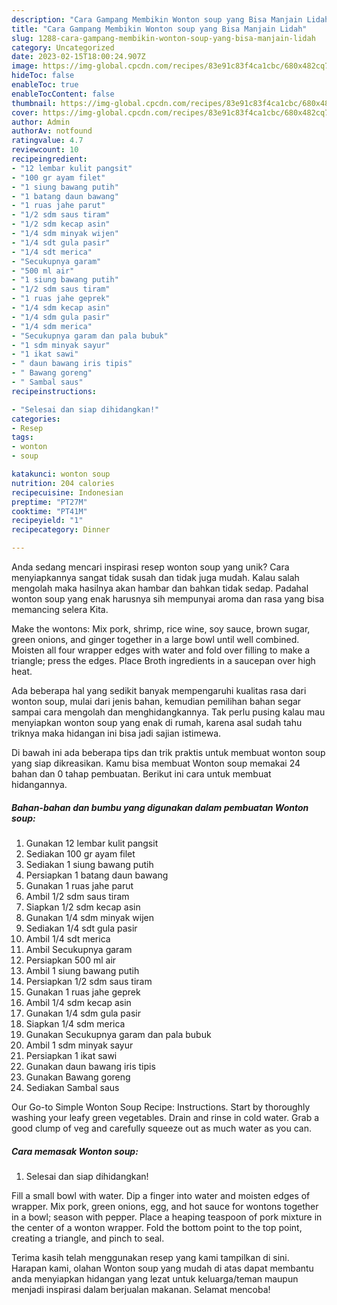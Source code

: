 ```yaml
---
description: "Cara Gampang Membikin Wonton soup yang Bisa Manjain Lidah"
title: "Cara Gampang Membikin Wonton soup yang Bisa Manjain Lidah"
slug: 1288-cara-gampang-membikin-wonton-soup-yang-bisa-manjain-lidah
category: Uncategorized
date: 2023-02-15T18:00:24.907Z
image: https://img-global.cpcdn.com/recipes/83e91c83f4ca1cbc/680x482cq70/wonton-soup-foto-resep-utama.jpg
hideToc: false
enableToc: true
enableTocContent: false
thumbnail: https://img-global.cpcdn.com/recipes/83e91c83f4ca1cbc/680x482cq70/wonton-soup-foto-resep-utama.jpg
cover: https://img-global.cpcdn.com/recipes/83e91c83f4ca1cbc/680x482cq70/wonton-soup-foto-resep-utama.jpg
author: Admin
authorAv: notfound
ratingvalue: 4.7
reviewcount: 10
recipeingredient:
- "12 lembar kulit pangsit"
- "100 gr ayam filet"
- "1 siung bawang putih"
- "1 batang daun bawang"
- "1 ruas jahe parut"
- "1/2 sdm saus tiram"
- "1/2 sdm kecap asin"
- "1/4 sdm minyak wijen"
- "1/4 sdt gula pasir"
- "1/4 sdt merica"
- "Secukupnya garam"
- "500 ml air"
- "1 siung bawang putih"
- "1/2 sdm saus tiram"
- "1 ruas jahe geprek"
- "1/4 sdm kecap asin"
- "1/4 sdm gula pasir"
- "1/4 sdm merica"
- "Secukupnya garam dan pala bubuk"
- "1 sdm minyak sayur"
- "1 ikat sawi"
- " daun bawang iris tipis"
- " Bawang goreng"
- " Sambal saus"
recipeinstructions:

- "Selesai dan siap dihidangkan!"
categories:
- Resep
tags:
- wonton
- soup

katakunci: wonton soup 
nutrition: 204 calories
recipecuisine: Indonesian
preptime: "PT27M"
cooktime: "PT41M"
recipeyield: "1"
recipecategory: Dinner

---
```





Anda sedang mencari inspirasi resep wonton soup yang unik? Cara menyiapkannya sangat tidak susah dan tidak juga mudah. Kalau salah mengolah maka hasilnya akan hambar dan bahkan tidak sedap. Padahal wonton soup yang enak harusnya sih mempunyai aroma dan rasa yang bisa memancing selera Kita.





Make the wontons: Mix pork, shrimp, rice wine, soy sauce, brown sugar, green onions, and ginger together in a large bowl until well combined. Moisten all four wrapper edges with water and fold over filling to make a triangle; press the edges. Place Broth ingredients in a saucepan over high heat.

Ada beberapa hal yang sedikit banyak mempengaruhi kualitas rasa dari wonton soup, mulai dari jenis bahan, kemudian pemilihan bahan segar sampai cara mengolah dan menghidangkannya. Tak perlu pusing kalau mau menyiapkan wonton soup yang enak di rumah, karena asal sudah tahu triknya maka hidangan ini bisa jadi sajian istimewa.






Di bawah ini ada beberapa tips dan trik praktis untuk membuat wonton soup yang siap dikreasikan. Kamu bisa membuat Wonton soup memakai 24 bahan dan 0 tahap pembuatan. Berikut ini cara untuk membuat hidangannya.

<!--inarticleads1-->

##### Bahan-bahan dan bumbu yang digunakan dalam pembuatan Wonton soup:

1. Gunakan 12 lembar kulit pangsit
1. Sediakan 100 gr ayam filet
1. Sediakan 1 siung bawang putih
1. Persiapkan 1 batang daun bawang
1. Gunakan 1 ruas jahe parut
1. Ambil 1/2 sdm saus tiram
1. Siapkan 1/2 sdm kecap asin
1. Gunakan 1/4 sdm minyak wijen
1. Sediakan 1/4 sdt gula pasir
1. Ambil 1/4 sdt merica
1. Ambil Secukupnya garam
1. Persiapkan 500 ml air
1. Ambil 1 siung bawang putih
1. Persiapkan 1/2 sdm saus tiram
1. Gunakan 1 ruas jahe geprek
1. Ambil 1/4 sdm kecap asin
1. Gunakan 1/4 sdm gula pasir
1. Siapkan 1/4 sdm merica
1. Gunakan Secukupnya garam dan pala bubuk
1. Ambil 1 sdm minyak sayur
1. Persiapkan 1 ikat sawi
1. Gunakan  daun bawang iris tipis
1. Gunakan  Bawang goreng
1. Sediakan  Sambal saus


Our Go-to Simple Wonton Soup Recipe: Instructions. Start by thoroughly washing your leafy green vegetables. Drain and rinse in cold water. Grab a good clump of veg and carefully squeeze out as much water as you can. 

<!--inarticleads2-->

##### Cara memasak Wonton soup:


1. Selesai dan siap dihidangkan!

Fill a small bowl with water. Dip a finger into water and moisten edges of wrapper. Mix pork, green onions, egg, and hot sauce for wontons together in a bowl; season with pepper. Place a heaping teaspoon of pork mixture in the center of a wonton wrapper. Fold the bottom point to the top point, creating a triangle, and pinch to seal. 

Terima kasih telah menggunakan resep yang kami tampilkan di sini. Harapan kami, olahan Wonton soup yang mudah di atas dapat membantu anda menyiapkan hidangan yang lezat untuk keluarga/teman maupun menjadi inspirasi dalam berjualan makanan. Selamat mencoba!
